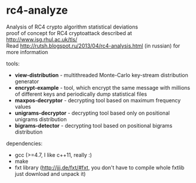 rc4-analyze
===========

Analysis of RC4 crypto algorithm statistical deviations  
proof of concept for RC4 cryptoattack described at http://www.isg.rhul.ac.uk/tls/  
Read http://rutsh.blogspot.ru/2013/04/rc4-analysis.html (in russian) for more information

tools:
* **view-distribution**  - multithreaded Monte-Carlo key-stream distribution generator
* **encrypt-example**    - tool, which encrypt the same message with millions of different keys and periodically dump statistical files 
* **maxpos-decryptor**   - decrypting tool based on maximum frequency values
* **unigrams-decryptor** - decrypting tool based only on positional unigrams distribution
* **bigrams-detector**   - decrypting tool based on positional bigrams distribution

dependencies:
* gcc (>=4.7, I like c++11, really :)
* make
* fxt library (http://jjj.de/fxt/#fxt, you don't have to compile whole fxtlib just download and unpack it)
